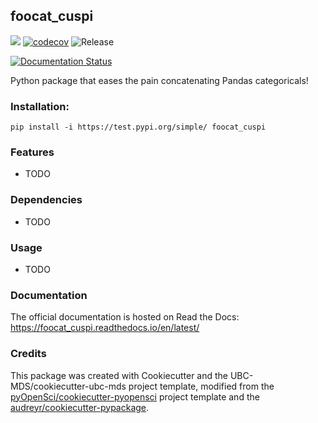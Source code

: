## foocat_cuspi 

![](https://github.com/vcuspinera/foocat_cuspi/workflows/build/badge.svg) [![codecov](https://codecov.io/gh/vcuspinera/foocat_cuspi/branch/master/graph/badge.svg)](https://codecov.io/gh/vcuspinera/foocat_cuspi) ![Release](https://github.com/vcuspinera/foocat_cuspi/workflows/Release/badge.svg)

[![Documentation Status](https://readthedocs.org/projects/foocat_cuspi/badge/?version=latest)](https://foocat_cuspi.readthedocs.io/en/latest/?badge=latest)

Python package that eases the pain concatenating Pandas categoricals!

### Installation:

```
pip install -i https://test.pypi.org/simple/ foocat_cuspi
```

### Features
- TODO

### Dependencies

- TODO

### Usage

- TODO

### Documentation
The official documentation is hosted on Read the Docs: <https://foocat_cuspi.readthedocs.io/en/latest/>

### Credits
This package was created with Cookiecutter and the UBC-MDS/cookiecutter-ubc-mds project template, modified from the [pyOpenSci/cookiecutter-pyopensci](https://github.com/pyOpenSci/cookiecutter-pyopensci) project template and the [audreyr/cookiecutter-pypackage](https://github.com/audreyr/cookiecutter-pypackage).
